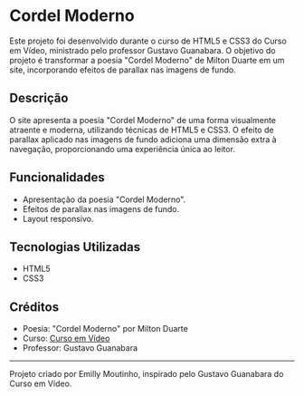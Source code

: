 # Cordel Moderno

Este projeto foi desenvolvido durante o curso de HTML5 e CSS3 do Curso em Vídeo, ministrado pelo professor Gustavo Guanabara. O objetivo do projeto é transformar a poesia "Cordel Moderno" de Milton Duarte em um site, incorporando efeitos de parallax nas imagens de fundo.

## Descrição

O site apresenta a poesia "Cordel Moderno" de uma forma visualmente atraente e moderna, utilizando técnicas de HTML5 e CSS3. O efeito de parallax aplicado nas imagens de fundo adiciona uma dimensão extra à navegação, proporcionando uma experiência única ao leitor.

## Funcionalidades

- Apresentação da poesia "Cordel Moderno".
- Efeitos de parallax nas imagens de fundo.
- Layout responsivo.

## Tecnologias Utilizadas

- HTML5
- CSS3

## Créditos

- Poesia: "Cordel Moderno" por Milton Duarte
- Curso: [Curso em Vídeo](https://www.cursoemvideo.com/)
- Professor: Gustavo Guanabara

---

Projeto criado por Emilly Moutinho, inspirado pelo Gustavo Guanabara do Curso em Vídeo.
